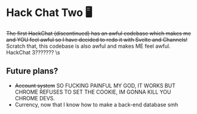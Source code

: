 # Hack Chat Two 🖥️
~~The first HackChat (discontinued) has an awful codebase which makes me and YOU feel awful so I have decided to redo it with Svelte and Channels!~~ Scratch that, this codebase is also awful and makes ME feel awful. HackChat 3??????? \s

## Future plans?
- ~~Account system~~ SO FUCKING PAINFUL MY GOD, IT WORKS BUT CHROME REFUSES TO SET THE COOKIE, IM GONNA KILL YOU CHROME DEVS.
- Currency, now that I know how to make a back-end database smh
